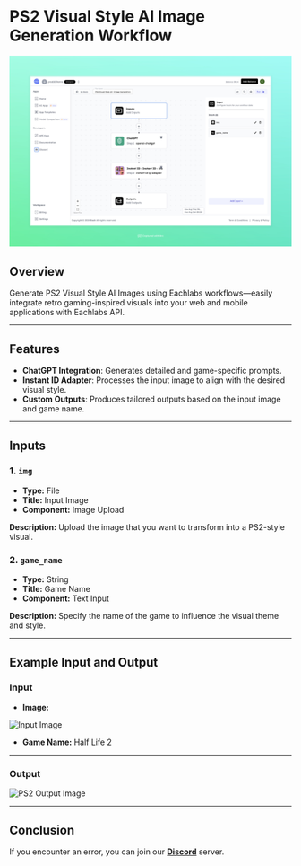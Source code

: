 # PS2 Visual Style AI Image Generation Workflow

<img src="images/ps2-visual-style-ai-image-generation-workflow-full.jpeg" alt="PS2 Visual Style AI Image Generation Workflow"/>

## Overview
Generate PS2 Visual Style AI Images using Eachlabs workflows—easily integrate retro gaming-inspired visuals into your web and mobile applications with Eachlabs API.


---

## Features

- **ChatGPT Integration**: Generates detailed and game-specific prompts.  
- **Instant ID Adapter**: Processes the input image to align with the desired visual style.  
- **Custom Outputs**: Produces tailored outputs based on the input image and game name.  

---

## Inputs

### 1. `img`  
- **Type:** File  
- **Title:** Input Image  
- **Component:** Image Upload  

**Description:** Upload the image that you want to transform into a PS2-style visual.

### 2. `game_name`  
- **Type:** String  
- **Title:** Game Name  
- **Component:** Text Input  

**Description:** Specify the name of the game to influence the visual theme and style.

---

## Example Input and Output

### Input  
- **Image:**  
<img src="https://storage.googleapis.com/magicpoint/thumbs/Screenshot_5.png" alt="Input Image" width="250"/>  

- **Game Name:** Half Life 2

---

### Output  
<img src="https://storage.googleapis.com/magicpoint/github-outputs/ps2-visual-style-ai-image-generation-workflow.webp" alt="PS2 Output Image" width="250"/>  

---

## Conclusion

If you encounter an error, you can join our <b><a href="https://discord.com/invite/yzZD4ZxBPt" target="_blank">Discord</a></b> server.